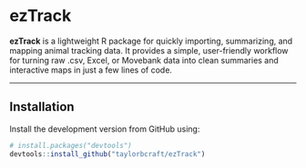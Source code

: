 # ezTrack

**ezTrack** is a lightweight R package for quickly importing, summarizing, and mapping animal tracking data. It provides a simple, user-friendly workflow for turning raw .csv, Excel, or Movebank data into clean summaries and interactive maps in just a few lines of code.

---

## Installation

Install the development version from GitHub using:

```r
# install.packages("devtools")
devtools::install_github("taylorbcraft/ezTrack")
